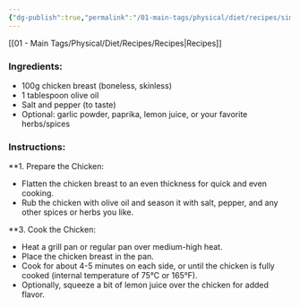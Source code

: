 ```yaml
---
{"dg-publish":true,"permalink":"/01-main-tags/physical/diet/recipes/simple-grilled-chicken-breast/","created":"2024-11-18T16:47:47.228+05:30","updated":"2024-10-11T00:31:12.000+05:30"}
---
```


[[01 - Main Tags/Physical/Diet/Recipes/Recipes\|Recipes]]
### Ingredients:

- 100g chicken breast (boneless, skinless)
- 1 tablespoon olive oil
- Salt and pepper (to taste)
- Optional: garlic powder, paprika, lemon juice, or your favorite herbs/spices

### Instructions:

**1. Prepare the Chicken:

- Flatten the chicken breast to an even thickness for quick and even cooking.
- Rub the chicken with olive oil and season it with salt, pepper, and any other spices or herbs you like.

**3. Cook the Chicken:

- Heat a grill pan or regular pan over medium-high heat.
- Place the chicken breast in the pan.
- Cook for about 4-5 minutes on each side, or until the chicken is fully cooked (internal temperature of 75°C or 165°F).
- Optionally, squeeze a bit of lemon juice over the chicken for added flavor.